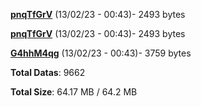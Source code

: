 [**pnqTfGrV**](/data/pnqTfGrV.txt) (13/02/23 - 00:43)- 2493 bytes

[**pnqTfGrV**](/data/pnqTfGrV.txt) (13/02/23 - 00:43)- 2493 bytes

[**G4hhM4qg**](/data/G4hhM4qg.txt) (13/02/23 - 00:43)- 3759 bytes

**Total Datas**: 9662

**Total Size**: 64.17 MB / 64.2 MB